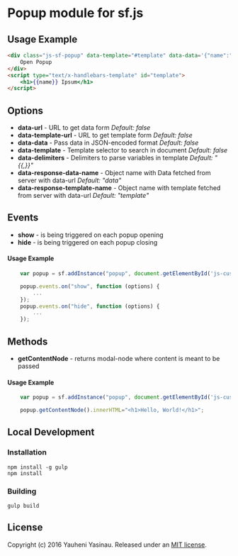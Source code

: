 # Popup module for sf.js

## Usage Example
```html
<div class="js-sf-popup" data-template="#template" data-data='{"name":"Lorem"}'>
    Open Popup
</div>
<script type="text/x-handlebars-template" id="template">
    <h1>{{name}} Ipsum</h1>
</script>
```

## Options
* **data-url** - URL to get data form *Default: false*
* **data-template-url** - URL to get template form *Default: false*
* **data-data** - Pass data in JSON-encoded format *Default: false*
* **data-template** - Template selector to search in document *Default: false*
* **data-delimiters** - Delimiters to parse variables in template *Default: "{{,}}"*
* **data-response-data-name** - Object name with Data fetched from server with data-url *Default: "data"*
* **data-response-template-name** - Object name with template fetched from server with data-url *Default: "template"*
 
## Events
* **show** - is being triggered on each popup opening
* **hide** - is being triggered on each popup closing
 
#### Usage Example
```javascript
    var popup = sf.addInstance("popup", document.getElementById('js-custom-popup'));

    popup.events.on("show", function (options) {
        ...
    });
    popup.events.on("hide", function (options) {
        ...
    });
```

## Methods
* **getContentNode** - returns modal-node where content is meant to be passed
 
#### Usage Example
```javascript
    var popup = sf.addInstance("popup", document.getElementById('js-custom-popup'));

    popup.getContentNode().innerHTML="<h1>Hello, World!</h1>";
```
 



## Local Development

### Installation

    npm install -g gulp
    npm install

### Building

    gulp build


## License

Copyright (c) 2016 Yauheni Yasinau. Released under an [MIT license](https://github.com/sfjs/sf-module-popup/blob/master/LICENSE).
